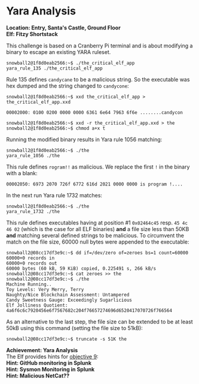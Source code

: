 # Yara Analysis
**Location: Entry, Santa's Castle, Ground Floor**  
**Elf: Fitzy Shortstack**

This challenge is based on a Cranberry Pi terminal and is about modifying a binary to escape an existing YARA ruleset.

```
snowball2@1f8d0eab2566:~$ ./the_critical_elf_app
yara_rule_135 ./the_critical_elf_app
```
Rule 135 defines `candycane` to be a malicious string.
So the executable was hex dumped and the string changed to `candycone`:
```
snowball2@1f8d0eab2566:~$ xxd the_critical_elf_app > the_critical_elf_app.xxd
```
```
00002000: 0100 0200 0000 0000 6361 6e64 7963 6f6e ........candycon
```
```
snowball2@1f8d0eab2566:~$ xxd -r the_critical_elf_app.xxd > the
snowball2@1f8d0eab2566:~$ chmod a+x t
```

Running the modified binary results in Yara rule 1056 matching:
```
snowball2@1f8d0eab2566:~$ ./the
yara_rule_1056 ./the
```
This rule defines `rogram!!` as malicious.
We replace the first `!` in the binary with a blank:
```
00002050: 6973 2070 726f 6772 616d 2021 0000 0000 is program !....
```

In the next run Yara rule 1732 matches:
```
snowball2@1f8d0eab2566:~$ ./the
yara_rule_1732 ./the
```
This rule defines executables having at position #1 `0x02464c45` resp. `45 4c 46 02` (which is the case for all ELF binaries) **and** a file size less than 50KB **and** matching several defined strings to be malicious.
To circumvent the match on the file size, 60000 null bytes were appended to the executable:
```
snowball2@08cc17df3e9c:~$ dd if=/dev/zero of=zeroes bs=1 count=60000
60000+0 records in
60000+0 records out
60000 bytes (60 kB, 59 KiB) copied, 0.225491 s, 266 kB/s
snowball2@08cc17df3e9c:~$ cat zeroes >> the
snowball2@08cc17df3e9c:~$ ./the
Machine Running..
Toy Levels: Very Merry, Terry
Naughty/Nice Blockchain Assessment: Untampered
Candy Sweetness Gauge: Exceedingly Sugarlicious
Elf Jolliness Quotient: 4a6f6c6c7920456e6f7567682c204f76657274696d6520417070726f766564
```

As an alternative to the last step, the file size can be extended to be at least 50kB using this command (setting the file size to 51kB):
```
snowball2@08cc17df3e9c:~$ truncate -s 51K the
```

**Achievement: Yara Analysis**  
The Elf provides hints for [objective 9](https://github.com/joergschwarzwaelder/hhc2021/tree/master/Objective-9):  
**Hint: GitHub monitoring in Splunk**  
**Hint: Sysmon Monitoring in Splunk**  
**Hint: Malicious NetCat??**
